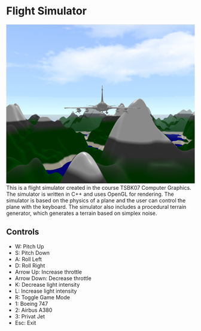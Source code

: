 # Flight Simulator
![](snapshot-1.png)
This is a flight simulator created in the course TSBK07 Computer Graphics. The simulator is written in C++ and uses OpenGL for rendering. The simulator is based on the physics of a plane and the user can control the plane with the keyboard. The simulator also includes a procedural terrain generator, which generates a terrain based on simplex noise.

## Controls
- W: Pitch Up
- S: Pitch Down
- A: Roll Left
- D: Roll Right
- Arrow Up: Increase throttle
- Arrow Down: Decrease throttle
- K: Decrease light intensity
- L: Increase light intensity
- R: Toggle Game Mode
- 1: Boeing 747
- 2: Airbus A380
- 3: Privat Jet
- Esc: Exit
